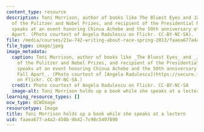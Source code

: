 ```yaml
---
content_type: resource
description: Toni Morrison, author of books like The Bluest Eyes and Jazz, winner
  of the Pulitzer and Nobel Prizes, and recipient of the Presidential Medal of Freedom,
  speaks at an event honoring Chinua Achebe and the 50th anniversary of Things Fall
  Apart. (Photo courtest of Angela Radulescu on Flickr. CC-BY-NC-SA).
file: /media/courses/21w-742-writing-about-race-spring-2013/faaea677a4a2450b9b427c98c5407890_21w-742s13.jpg
file_type: image/jpeg
image_metadata:
  caption: Toni Morrison, author of books like _The Bluest Eyes_ and _Jazz_, winner
    of the Pulitzer and Nobel Prizes, and recipient of the Presidential Medal of Freedom,
    speaks at an event honoring Chinua Achebe and the 50th anniversary of _Things
    Fall Apart_. (Photo courtest of [Angela Radulescu](https://secure.flickr.com/photos/walkingthedeepfield/2301126062/)
    on Flickr. CC-BY-NC-SA.)
  credit: Photo courtest of Angela Radulescu on Flickr. CC-BY-NC-SA
  image-alt: Toni Morrison holds up a book while she speaks at a lectern.
learning_resource_types: []
ocw_type: OCWImage
resourcetype: Image
title: Toni Morrison holds up a book while she speaks at a lectern
uid: faaea677-a4a2-450b-9b42-7c98c5407890
---
```

